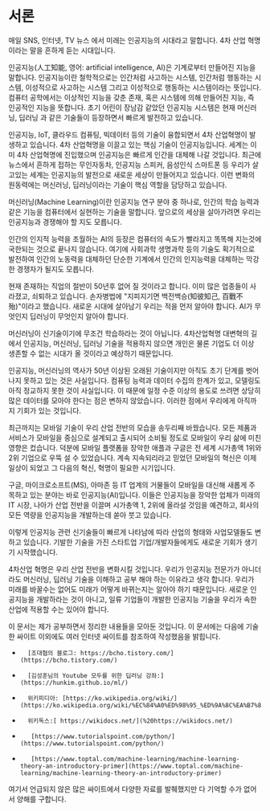 # 서론

매일 SNS, 인터넷, TV 뉴스 에서 미래는 인공지능의 시대라고 말합니다. 4차 산업 혁명이라는 말을 흔하게 듣는 시대입니다.

인공지능\(人工知能, 영어: artificial intelligence, AI\)은 기계로부터 만들어진 지능을 말합니다. 인공지능이란 철학적으로는 인간처럼 사고하는 시스템, 인간처럼 행동하는 시스템, 이성적으로 사고하는 시스템 그리고 이성적으로 행동하는 시스템이라는 뜻입니다. 컴퓨터 공학에서는 이상적인 지능을 갖춘 존재, 혹은 시스템에 의해 만들어진 지능, 즉 인공적인 지능을 뜻합니다. 초기 어린이 장남감 같았던 인공지능 시스템은 현재 머신러닝, 딥러닝 과 같은 기술들이 등장하면서 빠르게 발전하고 있습니다.

인공지능, IoT, 클라우드 컴퓨팅, 빅데이터 등의 기술이 융합되면서 4차 산업혁명이 발생하고 있습니다. 4차 산업혁명을 이끌고 있는 핵심 기술이 인공지능입니다. 세계는 이미 4차 산업혁명에 진입했으며 인공지능은 빠르게 인간을 대체해 나갈 것입니다. 최근에 뉴스에서 흔하게 접하는 무인자동차, 인공지능 스피커, 음성인식 스마트폰 등 우리가 살고있는 세계는 인공지능의 발전으로 새로운 세상이 만들어지고 있습니다. 이런 변화의 원동력에는 머신러닝, 딥러닝이라는 기술이 핵심 역할을 담당하고 있습니다.

머신러닝\(Machine Learning\)이란 인공지능 연구 분야 중 하나로, 인간의 학습 능력과 같은 기능을 컴퓨터에서 실현하는 기술을 말합니다.  앞으로의 세상을 살아가려면 우리는 인공지능과 경쟁해야 할 지도 모릅니다.

인간의 인지적 능력을 초월하는 AI의 등장은 컴퓨터의 속도가 빨라지고 똑똑해 지는것에 국한되는 것으로 끝나지 않습니다. 여기에 사회과학 생명과학 등의 기술도 획기적으로 발전하여 인간의 노동력을 대체하던 단순한 기계에서 인간의 인지능력을 대체하는 막강한 경쟁자가 될지도 모릅니다.

현재 존재하는 직업의 절반이 50년후 없어 질 것이라고 합니다. 이미 많은 업종들이 사라졌고, 쇠퇴하고 있습니다. 손자병법에 "지피지기면 백전백승\(知彼知己, 百戰不殆\)"이라고 했습니다. 새로운 시대에  살아남기 우리는 적을 먼저 알아야 합니다. AI가 무엇인지 딥러닝이 무엇인지 알아야 합니다.

머신러닝이 신기술이기에 무조건 학습하라는 것이 아닙니다. 4차산업혁명 대변혁의 길에서 인공지능, 머신러닝, 딥러닝 기술을 적용하지 않으면 개인은 물론 기업도 더 이상 생존할 수 없는 시대가 올 것이라고 예상하기 때문입니다.

인공지능, 머신러닝의 역사가 50년 이상된 오래된 기술이지만 아직도 초기 단계를 벗어나지 못하고 있는 것은 사실입니다. 컴퓨팅 능력과 데이터 수집의 한계가 있고, 모델링도 아직 정교하지 못한 것이 사실입니다. 이 때문에 일정 수준 이상의 용도로 쓰려면 상당히 많은 데이터를 모아야 한다는 점은 변하지 않았습니다. 이러한 점에서 우리에게 아직까지 기회가 있는 것입니다.

최근까지는 모바일 기술이 우리 산업 전반의 모습을 송두리째 바꿨습니다. 모든 제품과 서비스가 모바일을 중심으로 설계되고 출시되어 소비될 정도로 모바일이 우리 삶에 미친 영향은 컸습니다. 덕분에 모바일 플랫폼을 장악한 애플과 구글은 전 세계 시가총액 1위와 2위 기업으로 우뚝 설 수 있었습니다. 계속 지속되리라고 믿었던 모바일의 혁신은 이제 일상이 되었고 그 다음의 혁신, 혁명이 필요한 시기입니다.

구글, 마이크로소프트\(MS\), 아마존 등 IT 업계의 거물들이 모바일을 대신해 새롭게 주목하고 있는 분야는 바로 인공지능\(AI\)입니다. 이들은 인공지능을 장악한 업체가 미래의 IT 시장, 나아가 산업 전반을 이끌며 시가총액 1, 2위에 올라설 것임을 예견하고, 회사의 모든 역량을 인공지능을 개발하는데 쏟아 붓고 있습니다.

이렇게 인공지능 관련 신기술들이 빠르게 나타남에 따라 산업의 형태와 사업모델들도 변하고 있습니다. 기발한 기술을 가진 스타트업 기업/개발자들에게도 새로운 기회가 생기기 시작했습니다.  

4차산업 혁명은 우리 산업 전반을 변화시킬 것입니다. 우리가 인공지능 전문가가 아니더라도 머신러닝, 딥러닝 기술을 이해하고 공부 해야 하는 이유라고 생각 합니다. 우리가 미래를 바꿀수는 없어도 미래가 어떻게 바뀌는지는 알아야 하기 때문입니다. 새로운 인공지능을 개발하라는 것이 아니고, 일류 기업들이 개발한 인공지능 기술을 우리가 속한 산업에 적용할 수는 있어야 합니다.

이 문서는 제가 공부하면서 정리한 내용들을 모아둔 것입니다. 이 문서에는 다음에 기술한 싸이트 이외에도 여러 인터넷 싸이트를 참조하여 작성했음을 밝힙니다.

*       [조대협의 블로그: https://bcho.tistory.com/](https://bcho.tistory.com/)
*       [김성훈님의 Youtube 모두를 위한 딥러닝 강좌:](https://hunkim.github.io/ml/)
*       위키피디아: [https://ko.wikipedia.org/wiki/](https://ko.wikipedia.org/wiki/%EC%84%A0%ED%98%95_%ED%9A%8C%EA%B7%80)
*       위키독스:[ https://wikidocs.net/](%20https://wikidocs.net/)
*        [https://www.tutorialspoint.com/python/](https://www.tutorialspoint.com/python/)
*        [https://www.toptal.com/machine-learning/machine-learning-theory-an-introductory-primer](https://www.toptal.com/machine-learning/machine-learning-theory-an-introductory-primer)

여기서 언급되지 않은 많은 싸이트에서 다양한 자료를 발췌했지만 다 기억할 수가 없어서 양해를 구합니다.

